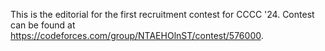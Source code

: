 This is the editorial for the first recruitment contest for CCCC '24.
Contest can be found at https://codeforces.com/group/NTAEHOlnST/contest/576000.

